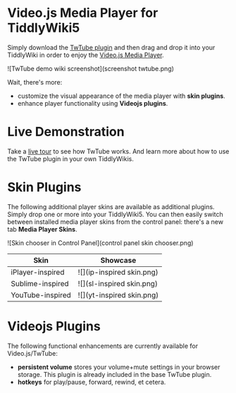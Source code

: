 # Video.js Media Player for TiddlyWiki5

Simply download the [TwTube plugin](output/twtube.tid) and then drag and
drop it into your TiddlyWiki in order to enjoy the
[Video.js Media Player](https://videojs.com/).

![TwTube demo wiki screenshot](screenshot twtube.png)

Wait, there's more:
* customize the visual appearance of the media player with **skin plugins**.
* enhance player functionality using **Videojs plugins**.


# Live Demonstration

Take a [live tour](https://thediveo.github.io/TwTube/output/twtube.html) to see
how TwTube works. And learn more about how to use the TwTube plugin in your own
TiddlyWikis.


# Skin Plugins

The following additional player skins are available as additional plugins.
Simply drop one or more into your TiddlyWiki5. You can then easily switch
between installed media player skins from the control panel: there's a new
tab **Media Player Skins**.

![Skin chooser in Control Panel](control panel skin chooser.png)

| Skin | Showcase |
| ---- | -------- |
| iPlayer-inspired | ![](ip-inspired skin.png) |
| Sublime-inspired | ![](sl-inspired skin.png) |
| YouTube-inspired | ![](yt-inspired skin.png) |

# Videojs Plugins

The following functional enhancements are currently available for Video.js/TwTube:

* **persistent volume** stores your volume+mute settings in your browser
  storage. This plugin is already included in the base TwTube plugin.
* **hotkeys** for play/pause, forward, rewind, et cetera.
